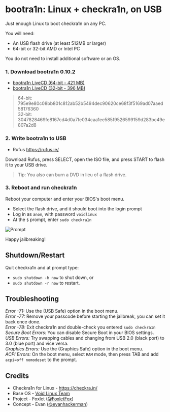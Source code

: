 bootra1n: Linux + checkra1n, on USB
===================================
Just enough Linux to boot checkra1n on any PC.

You will need:
- An USB flash drive (at least 512MB or larger)
- 64-bit or 32-bit AMD or Intel PC

You do not need to install additional software or an OS.

### 1. Download bootra1n 0.10.2
- [bootra1n LiveCD (64-bit - 421 MB)](https://github.com/foxlet/bootra1n/releases/download/0.10.2/bootra1n-x86_64-0.10.2-20200526.iso)
- [bootra1n LiveCD (32-bit - 396 MB)](https://github.com/foxlet/bootra1n/releases/download/0.10.2/bootra1n-i686-0.10.2-20200526.iso)
> 64-bit: 795e9e80c08bb801c812ab52b5494dec90620ce68f3f5169ad07aaed58176360   
> 32-bit: 3047828469fe8167cd4d0a7fe034caa1ee585f9526599159d283bc49e807a2d8

### 2. Write bootra1n to USB
- Rufus https://rufus.ie/

Download Rufus, press SELECT, open the ISO file, and press START to flash it to your USB drive.
> Tip: You also can burn a DVD in lieu of a flash drive.

### 3. Reboot and run checkra1n
Reboot your computer and enter your BIOS's boot menu.

- Select the flash drive, and it should boot into the login prompt
- Log in as `anon`, with password `voidlinux`
- At the `$` prompt, enter `sudo checkra1n`

![Prompt](https://i.imgur.com/MmqUBUJ.png)

Happy jailbreaking!

## Shutdown/Restart
Quit checkra1n and at prompt type:
- `sudo shutdown -h now` to shut down, or
- `sudo shutdown -r now` to restart.

## Troubleshooting
*Error -71:* Use the (USB Safe) option in the boot menu.  
*Error -77:* Remove your passcode before starting the jailbreak, you can set it back once done.  
*Error -78:* Exit checkra1n and double-check you entered `sudo checkra1n`  
*Secure Boot Errors:* You can disable Secure Boot in your BIOS settings.  
*USB Errors:* Try swapping cables and changing from USB 2.0 (black port) to 3.0 (blue port) and vice versa.  
*Graphics Errors:* Use the (Graphics Safe) option in the boot menu.  
*ACPI Errors:* On the boot menu, select `RAM` mode, then press TAB and add `acpi=off nomodeset` to the prompt.  

## Credits
- Checkra1n for Linux - https://checkra.in/
- Base OS - [Void Linux Team](https://voidlinux.org/)
- Project - Foxlet ([@FoxletFox](https://twitter.com/foxletfox))
- Concept - Evan ([@evanhackerman](https://twitter.com/evanhackerman))
